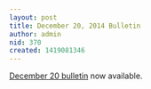 ```yaml
---
layout: post
title: December 20, 2014 Bulletin
author: admin
nid: 370
created: 1419081346
---
```

<p><a href="http://www.botwoodsda.org/sites/botwoodsda.org/files/12.%20%20December%2020%2C%202014.pdf">December 20 bulletin</a> now available.</p>




